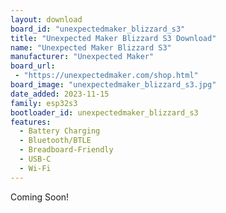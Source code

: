 ```yaml
---
layout: download
board_id: "unexpectedmaker_blizzard_s3"
title: "Unexpected Maker Blizzard S3 Download"
name: "Unexpected Maker Blizzard S3"
manufacturer: "Unexpected Maker"
board_url:
 - "https://unexpectedmaker.com/shop.html"
board_image: "unexpectedmaker_blizzard_s3.jpg"
date_added: 2023-11-15
family: esp32s3
bootloader_id: unexpectedmaker_blizzard_s3
features:
  - Battery Charging
  - Bluetooth/BTLE
  - Breadboard-Friendly
  - USB-C
  - Wi-Fi
---
```


Coming Soon!
